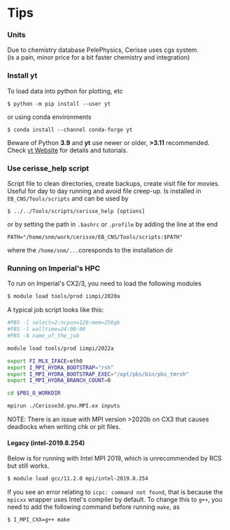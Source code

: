 # Tips

### Units

Due to chemistry database PelePhysics, Cerisse uses cgs system.  
(is a pain, minor price for a bit faster chemistry and integration)

### Install yt

To load data into python for plotting, etc

```
$ python -m pip install --user yt
```
or using conda environments

```
$ conda install --channel conda-forge yt
```

Beware of Python **3.9** and **yt** use newer or older, **>3.11** recommended.
Check [yt Website](https://yt-project.org) for details and tutorials.

### Use cerisse_help script

Script file to clean directories, create backups, create visit file for movies.
Useful for day to day running and avoid file creep-up.
Is installed in `EB_CNS/Tools/scripts`
and can be used by  

```
$ ../../Tools/scripts/cerisse_help [options]
```

or by setting the path in `.bashrc` or `.profile` by adding the line at the end

```
PATH="/home/snm/work/cerisse/EB_CNS/Tools/scripts:$PATH"
```

where the `/home/snm/...`coresponds to the installation dir


### Running on Imperial's HPC

To run on Imperial's CX2/3, you need to load the following modules

```bash
$ module load tools/prod iimpi/2020a
```

A typical job script looks like this:

```bash
#PBS -l select=2:ncpus=128:mem=256gb
#PBS -l walltime=24:00:00
#PBS -N name_of_the_job

module load tools/prod iimpi/2022a

export FI_MLX_IFACE=eth0
export I_MPI_HYDRA_BOOTSTRAP="rsh"
export I_MPI_HYDRA_BOOTSTRAP_EXEC="/opt/pbs/bin/pbs_tmrsh"
export I_MPI_HYDRA_BRANCH_COUNT=0

cd $PBS_O_WORKDIR

mpirun ./Cerisse3d.gnu.MPI.ex inputs
```

NOTE: There is an issue with MPI version >2020b on CX3 that causes deadlocks when writing chk or plt files.

#### Legacy (intel-2019.8.254)

Below is for running with Intel MPI 2019, which is unrecommended by RCS but still works.

```bash
$ module load gcc/11.2.0 mpi/intel-2019.8.254
```

If you see an error relating to `icpc: command not found`, that is because the `mpicxx` wrapper uses Intel's compiler by default. To change this to `g++`, you need to add the following command before running `make`, as

```bash
$ I_MPI_CXX=g++ make
```

